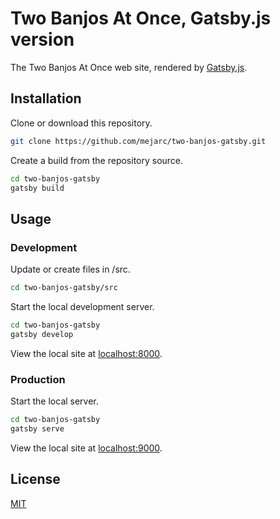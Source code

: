 # Two Banjos At Once, Gatsby.js version

The Two Banjos At Once web site, rendered by [Gatsby.js](https://https://www.gatsbyjs.org).

## Installation

Clone or download this repository.

```bash
git clone https://github.com/mejarc/two-banjos-gatsby.git
```

Create a build from the repository source.

```bash
cd two-banjos-gatsby
gatsby build
```
## Usage
### Development

Update or create files in /src.
```bash
cd two-banjos-gatsby/src
````

Start the local development server.
```bash
cd two-banjos-gatsby
gatsby develop
```
View the local site at [localhost:8000](http://localhost:8000).

### Production
Start the local server.
```bash
cd two-banjos-gatsby
gatsby serve
```
View the local site at [localhost:9000](http://localhost:9000).

## License
[MIT](https://choosealicense.com/licenses/mit/)